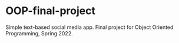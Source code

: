 # OOP-final-project
Simple text-based social media app. Final project for Object Oriented Programming, Spring 2022. 
